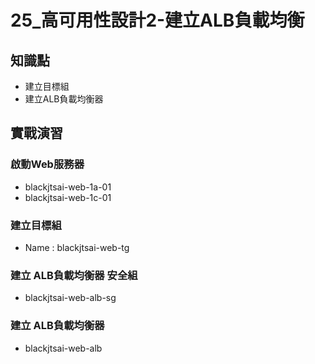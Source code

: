 25_高可用性設計2-建立ALB負載均衡
====================================

## 知識點

* 建立目標組
* 建立ALB負載均衡器


## 實戰演習

### 啟動Web服務器

+ blackjtsai-web-1a-01
+ blackjtsai-web-1c-01


### 建立目標組

+ Name : blackjtsai-web-tg


### 建立 ALB負載均衡器 安全組

+ blackjtsai-web-alb-sg

### 建立 ALB負載均衡器

+ blackjtsai-web-alb

